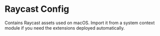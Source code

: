 # Raycast Config

Contains Raycast assets used on macOS. Import it from a system context module if you need the extensions deployed automatically.

